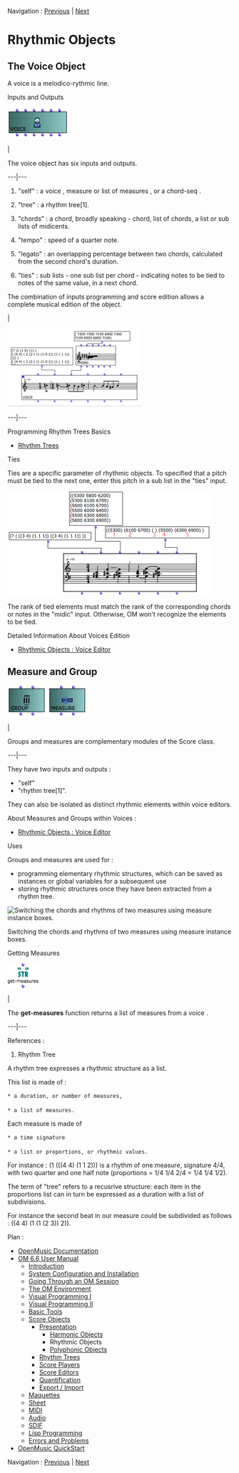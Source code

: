 Navigation : [Previous](Note-Chord-Chord-seq "page
précédente\(Harmonic Objects\)") | [Next](Polyphonic "page
suivante\(Polyphonic Objects\)")


# Rhythmic Objects

## The Voice Object

A voice is a melodico-rythmic line.

Inputs and Outputs

![](../res/voice1_icon.png)

|

The  voice object has six inputs and outputs.  
  
---|---  
  
  1. "self" : a  voice ,  measure or list of  measures , or a  chord-seq .

  2. "tree" : a rhythm tree[1].

  3. "chords" : a chord, broadly speaking - chord, list of chords, a list or sub lists of midicents.

  4. "tempo" : speed of a quarter note.

  5. "legato" : an overlapping percentage between two chords, calculated from the second chord's duration. 

  6. "ties" : sub lists - one sub list per chord - indicating notes to be tied to notes of the same value, in a next chord.

The combination of inputs programming and score edition allows a complete
musical edition of the object.

|

[![](../res/voiceex_1.png)](../res/voiceex.png "Cliquez pour agrandir")  
  
---|---  
  
Programming Rhythm Trees Basics

  * [Rhythm Trees](RT)

Ties

Ties are a specific parameter of rhythmic objects. To specified that a pitch
must be tied to the next one, enter this pitch in a sub list in the "ties"
input.

![](../res/ties.png)

The rank of tied elements must match the rank of the corresponding chords or
notes in the "midic" input. Otherwise, OM won't recognize the elements to be
tied.

Detailed Information About Voices Edition

  * [Rhythmic Objects : Voice Editor](Editor-Rhythm)

## Measure and Group

![](../res/group3_icon.png) ![](../res/measure3_icon.png)

|

Groups and  measures are complementary modules of the Score class.  
  
---|---  
  
They have two inputs and outputs :

  * "self" 
  * "rhythm tree[1]". 

They can also be isolated as distinct rhythmic elements within  voice editors.

About Measures and Groups within Voices :

  * [Rhythmic Objects : Voice Editor](Editor-Rhythm)

Uses

Groups and measures are used for :

  * programming elementary rhythmic structures, which can be saved as instances or global variables for a subsequent use
  * storing rhythmic structures once they have been extracted from a rhythm tree.

![Switching the chords and rhythms of two measures using measure instance
boxes.](../res/measureinstance.png)

Switching the chords and rhythms of two measures using measure instance boxes.

Getting Measures

![](../res/getmes_icon.png)

|

The  **get-measures** function returns a list of measures from a  voice .  
  
---|---  
  
References :

  1. Rhythm Tree

A rhythm tree expresses a rhythmic structure as a list.

This list is made of :

    * a duration, or number of measures,

    * a list of measures.

Each measure is made of

    * a time signature 

    * a list or proportions, or rhythmic values.

For instance : (1 (((4 4) (1 1 2))) is a rhythm of one measure, signature 4/4,
with two quarter and one half note (proportions = 1/4 1/4 2/4 = 1/4 1/4 1/2).

The term of "tree" refers to a recusrive structure: each item in the
proportions list can in turn be expressed as a duration with a list of
subdivisions.

For instance the second beat in our measure could be subdivided as follows :
((4 4) (1 (1 (2 3)) 2)).

Plan :

  * [OpenMusic Documentation](OM-Documentation)
  * [OM 6.6 User Manual](OM-User-Manual)
    * [Introduction](00-Sommaire)
    * [System Configuration and Installation](Installation)
    * [Going Through an OM Session](Goingthrough)
    * [The OM Environment](Environment)
    * [Visual Programming I](BasicVisualProgramming)
    * [Visual Programming II](AdvancedVisualProgramming)
    * [Basic Tools](BasicObjects)
    * [Score Objects](ScoreObjects)
      * [Presentation](Score-Objects-Intro)
        * [Harmonic Objects](Note-Chord-Chord-seq)
        * Rhythmic Objects
        * [Polyphonic Objects](Polyphonic)
      * [Rhythm Trees](RT)
      * [Score Players](ScorePlayer)
      * [Score Editors](ScoreEditors)
      * [Quantification](Quantification)
      * [Export / Import](ImportExport)
    * [Maquettes](Maquettes)
    * [Sheet](Sheet)
    * [MIDI](MIDI)
    * [Audio](Audio)
    * [SDIF](SDIF)
    * [Lisp Programming](Lisp)
    * [Errors and Problems](errors)
  * [OpenMusic QuickStart](QuickStart-Chapters)

Navigation : [Previous](Note-Chord-Chord-seq "page
précédente\(Harmonic Objects\)") | [Next](Polyphonic "page
suivante\(Polyphonic Objects\)")

